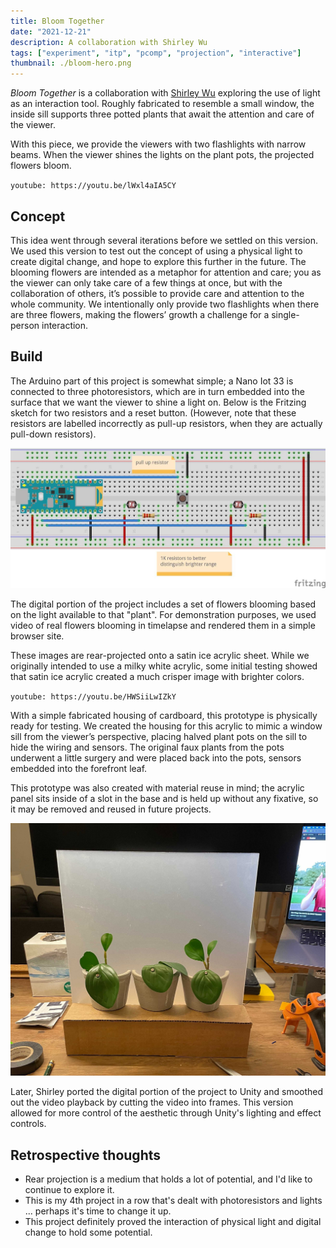 ```yaml
---
title: Bloom Together
date: "2021-12-21"
description: A collaboration with Shirley Wu
tags: ["experiment", "itp", "pcomp", "projection", "interactive"]
thumbnail: ./bloom-hero.png
---
```

*Bloom Together* is a collaboration with [Shirley Wu](https://shirleywu.studio) exploring the use of light as an interaction tool. Roughly fabricated to resemble a small window, the inside sill supports three potted plants that await the attention and care of the viewer.

With this piece, we provide the viewers with two flashlights with narrow beams. When the viewer shines the lights on the plant pots, the projected flowers bloom.

`youtube: https://youtu.be/lWxl4aIA5CY`

## Concept

This idea went through several iterations before we settled on this version. We used this version to test out the concept of using a physical light to create digital change, and hope to explore this further in the future. The blooming flowers are intended as a metaphor for attention and care; you as the viewer can only take care of a few things at once, but with the collaboration of others, it’s possible to provide care and attention to the whole community. We intentionally only provide two flashlights when there are three flowers, making the flowers’ growth a challenge for a single-person interaction.

## Build

The Arduino part of this project is somewhat simple; a Nano Iot 33 is connected to three photoresistors, which are in turn embedded into the surface that we want the viewer to shine a light on. Below is the Fritzing sketch for two resistors and a reset button. (However, note that these resistors are labelled incorrectly as pull-up resistors, when they are actually pull-down resistors).

![prototype_bb.jpeg](./prototype_bb.jpg)

The digital portion of the project includes a set of flowers blooming based on the light available to that "plant".  For demonstration purposes, we used video of real flowers blooming in timelapse and rendered them in a simple browser site.

These images are rear-projected onto a satin ice acrylic sheet. While we originally intended to use a milky white acrylic, some initial testing showed that satin ice acrylic created a much crisper image with brighter colors.


`youtube: https://youtu.be/HWSiiLwIZkY`

With a simple fabricated housing of cardboard, this prototype is physically ready for testing. We created the housing for this acrylic to mimic a window sill from the viewer’s perspective, placing halved plant pots on the sill to hide the wiring and sensors. The original faux plants from the pots underwent a little surgery and were placed back into the pots, sensors embedded into the forefront leaf.

This prototype was also created with material reuse in mind; the acrylic panel sits inside of a slot in the base and is held up without any fixative, so it may be removed and reused in future projects.

![IMG_3709.jpeg](./IMG_3709.jpg)

Later, Shirley ported the digital portion of the project to Unity and smoothed out the video playback by cutting the video into frames. This version allowed for more control of the aesthetic through Unity's lighting and effect controls.

## Retrospective thoughts

- Rear projection is a medium that holds a lot of potential, and I'd like to continue to explore it.
- This is my 4th project in a row that's dealt with photoresistors and lights ... perhaps it's time to change it up.
- This project definitely proved the interaction of physical light and digital change to hold some potential.
